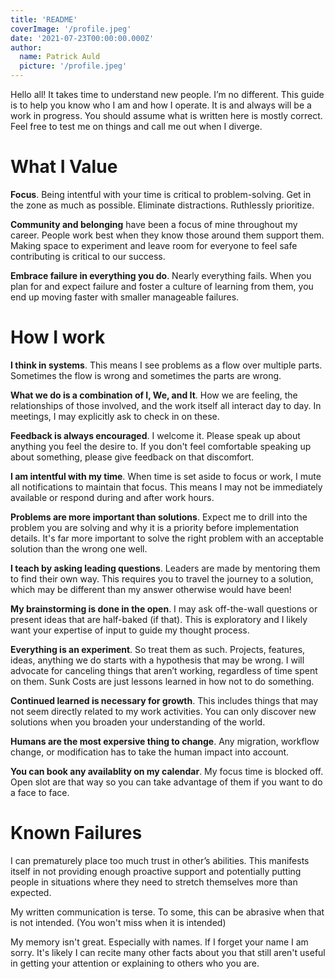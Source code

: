 ```yaml
---
title: 'README'
coverImage: '/profile.jpeg'
date: '2021-07-23T00:00:00.000Z'
author:
  name: Patrick Auld
  picture: '/profile.jpeg'
---
```

Hello all! It takes time to understand new people. I’m no different. This guide is to help you know who I am and how I operate. It is and always will be a work in progress. You should assume what is written here is mostly correct. Feel free to test me on things and call me out when I diverge.

# What I Value
**Focus**. Being intentful with your time is critical to problem-solving. Get in the zone as much as possible. Eliminate distractions. Ruthlessly prioritize.

**Community and belonging** have been a focus of mine throughout my career. People work best when they know those around them support them. Making space to experiment and leave room for everyone to feel safe contributing is critical to our success.

**Embrace failure in everything you do**. Nearly everything fails. When you plan for and expect failure and foster a culture of learning from them, you end up moving faster with smaller manageable failures.

# How I work
**I think in systems**. This means I see problems as a flow over multiple parts. Sometimes the flow is wrong and sometimes the parts are wrong.

**What we do is a combination of I, We, and It**. How we are feeling, the relationships of those involved, and the work itself all interact day to day. In meetings, I may explicitly ask to check in on these.

**Feedback is always encouraged**. I welcome it. Please speak up about anything you feel the desire to. If you don't feel comfortable speaking up about something, please give feedback on that discomfort.

**I am intentful with my time**. When time is set aside to focus or work, I mute all notifications to maintain that focus. This means I may not be immediately available or respond during and after work hours.

**Problems are more important than solutions**. Expect me to drill into the problem you are solving and why it is a priority before implementation details. It's far more important to solve the right problem with an acceptable solution than the wrong one well.

**I teach by asking leading questions**. Leaders are made by mentoring them to find their own way. This requires you to travel the journey to a solution, which may be different than my answer otherwise would have been!

**My brainstorming is done in the open**. I may ask off-the-wall questions or present ideas that are half-baked (if that). This is exploratory and I likely want your expertise of input to guide my thought process.

**Everything is an experiment**. So treat them as such. Projects, features, ideas, anything we do starts with a hypothesis that may be wrong. I will advocate for canceling things that aren’t working, regardless of time spent on them. Sunk Costs are just lessons learned in how not to do something.

**Continued learned is necessary for growth**. This includes things that may not seem directly related to my work activities. You can only discover new solutions when you broaden your understanding of the world.

**Humans are the most expersive thing to change**. Any migration, workflow change, or modification has to take the human impact into account.

**You can book any availablity on my calendar**. My focus time is blocked off. Open slot are that way so you can take advantage of them if you want to do a face to face.

# Known Failures
I can prematurely place too much trust in other’s abilities. This manifests itself in not providing enough proactive support and potentially putting people in situations where they need to stretch themselves more than expected.

My written communication is terse. To some, this can be abrasive when that is not intended. (You won't miss when it is intended)

My memory isn't great. Especially with names. If I forget your name I am sorry. It's likely I can recite many other facts about you that still aren't useful in getting your attention or explaining to others who you are.

